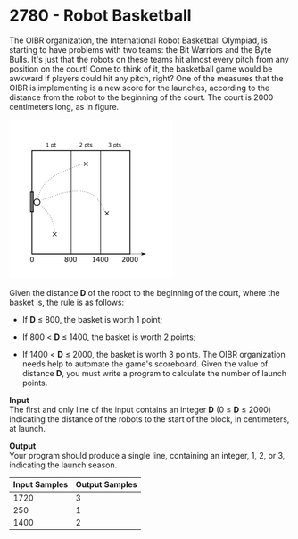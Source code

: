 # 2780 - Robot Basketball

The OIBR organization, the International Robot Basketball Olympiad, is starting to have problems with two teams: the Bit Warriors and the Byte Bulls. It's just that the robots on these teams hit almost every pitch from any position on the court! Come to think of it, the basketball game would be awkward if players could hit any pitch, right? One of the measures that the OIBR is implementing is a new score for the launches, according to the distance from the robot to the beginning of the court. The court is 2000 centimeters long, as in figure.

![2780_RobotBasketball.webp](https://github.com/ricrochads/beecrowd-solutions/blob/main/01.Beginner/2780%20-%20Robot%20Basketball/2780_RobotBasketball.webp)

Given the distance **D** of the robot to the beginning of the court, where the basket is, the rule is as follows:

- If **D** ≤ 800, the basket is worth 1 point;

- If 800 < **D** ≤ 1400, the basket is worth 2 points;

- If 1400 < **D** ≤ 2000, the basket is worth 3 points. The OIBR organization needs help to automate the game's scoreboard. Given the value of distance **D**, you must write a program to calculate the number of launch points.

**Input**<br>
The first and only line of the input contains an integer **D** (0 ≤ **D** ≤ 2000) indicating the distance of the robots to the start of the block, in centimeters, at launch.

**Output**<br>
Your program should produce a single line, containing an integer, 1, 2, or 3, indicating the launch season.

| Input Samples | Output Samples |
|:--------------|:---------------|
| 1720          | 3              |
| 250           | 1              |
| 1400          | 2              |

